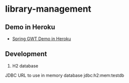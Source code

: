 # library-management
## Demo in Heroku

- [Spring GWT Demo in Heroku](http://ikoval-library-management.herokuapp.com/)

## Development
1. H2 database

JDBC URL to use in memory database jdbc:h2:mem:testdb
